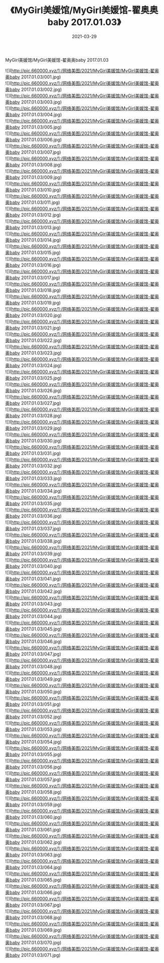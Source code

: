 ﻿---
layout: post
title:  《MyGirl美媛馆/MyGirl美媛馆-翟奥奥baby 2017.01.03》
date:   2021-03-29
img: http://pic.660000.xyz/1:/网络美图/2021/MyGirl美媛馆/MyGirl美媛馆-翟奥奥baby 2017.01.03/000.jpg
categories: [美女, 清纯, 唯美]
---

MyGirl美媛馆/MyGirl美媛馆-翟奥奥baby 2017.01.03

 ![](http://pic.660000.xyz/1:/网络美图/2021/MyGirl美媛馆/MyGirl美媛馆-翟奥奥baby 2017.01.03/001.jpg) <br>![](http://pic.660000.xyz/1:/网络美图/2021/MyGirl美媛馆/MyGirl美媛馆-翟奥奥baby 2017.01.03/002.jpg) <br>![](http://pic.660000.xyz/1:/网络美图/2021/MyGirl美媛馆/MyGirl美媛馆-翟奥奥baby 2017.01.03/003.jpg) <br>![](http://pic.660000.xyz/1:/网络美图/2021/MyGirl美媛馆/MyGirl美媛馆-翟奥奥baby 2017.01.03/004.jpg) <br>![](http://pic.660000.xyz/1:/网络美图/2021/MyGirl美媛馆/MyGirl美媛馆-翟奥奥baby 2017.01.03/005.jpg) <br>![](http://pic.660000.xyz/1:/网络美图/2021/MyGirl美媛馆/MyGirl美媛馆-翟奥奥baby 2017.01.03/006.jpg) <br>![](http://pic.660000.xyz/1:/网络美图/2021/MyGirl美媛馆/MyGirl美媛馆-翟奥奥baby 2017.01.03/007.jpg) <br>![](http://pic.660000.xyz/1:/网络美图/2021/MyGirl美媛馆/MyGirl美媛馆-翟奥奥baby 2017.01.03/008.jpg) <br>![](http://pic.660000.xyz/1:/网络美图/2021/MyGirl美媛馆/MyGirl美媛馆-翟奥奥baby 2017.01.03/009.jpg) <br>![](http://pic.660000.xyz/1:/网络美图/2021/MyGirl美媛馆/MyGirl美媛馆-翟奥奥baby 2017.01.03/010.jpg) <br>![](http://pic.660000.xyz/1:/网络美图/2021/MyGirl美媛馆/MyGirl美媛馆-翟奥奥baby 2017.01.03/011.jpg) <br>![](http://pic.660000.xyz/1:/网络美图/2021/MyGirl美媛馆/MyGirl美媛馆-翟奥奥baby 2017.01.03/012.jpg) <br>![](http://pic.660000.xyz/1:/网络美图/2021/MyGirl美媛馆/MyGirl美媛馆-翟奥奥baby 2017.01.03/013.jpg) <br>![](http://pic.660000.xyz/1:/网络美图/2021/MyGirl美媛馆/MyGirl美媛馆-翟奥奥baby 2017.01.03/014.jpg) <br>![](http://pic.660000.xyz/1:/网络美图/2021/MyGirl美媛馆/MyGirl美媛馆-翟奥奥baby 2017.01.03/015.jpg) <br>![](http://pic.660000.xyz/1:/网络美图/2021/MyGirl美媛馆/MyGirl美媛馆-翟奥奥baby 2017.01.03/016.jpg) <br>![](http://pic.660000.xyz/1:/网络美图/2021/MyGirl美媛馆/MyGirl美媛馆-翟奥奥baby 2017.01.03/017.jpg) <br>![](http://pic.660000.xyz/1:/网络美图/2021/MyGirl美媛馆/MyGirl美媛馆-翟奥奥baby 2017.01.03/018.jpg) <br>![](http://pic.660000.xyz/1:/网络美图/2021/MyGirl美媛馆/MyGirl美媛馆-翟奥奥baby 2017.01.03/019.jpg) <br>![](http://pic.660000.xyz/1:/网络美图/2021/MyGirl美媛馆/MyGirl美媛馆-翟奥奥baby 2017.01.03/020.jpg) <br>![](http://pic.660000.xyz/1:/网络美图/2021/MyGirl美媛馆/MyGirl美媛馆-翟奥奥baby 2017.01.03/021.jpg) <br>![](http://pic.660000.xyz/1:/网络美图/2021/MyGirl美媛馆/MyGirl美媛馆-翟奥奥baby 2017.01.03/022.jpg) <br>![](http://pic.660000.xyz/1:/网络美图/2021/MyGirl美媛馆/MyGirl美媛馆-翟奥奥baby 2017.01.03/023.jpg) <br>![](http://pic.660000.xyz/1:/网络美图/2021/MyGirl美媛馆/MyGirl美媛馆-翟奥奥baby 2017.01.03/024.jpg) <br>![](http://pic.660000.xyz/1:/网络美图/2021/MyGirl美媛馆/MyGirl美媛馆-翟奥奥baby 2017.01.03/025.jpg) <br>![](http://pic.660000.xyz/1:/网络美图/2021/MyGirl美媛馆/MyGirl美媛馆-翟奥奥baby 2017.01.03/026.jpg) <br>![](http://pic.660000.xyz/1:/网络美图/2021/MyGirl美媛馆/MyGirl美媛馆-翟奥奥baby 2017.01.03/027.jpg) <br>![](http://pic.660000.xyz/1:/网络美图/2021/MyGirl美媛馆/MyGirl美媛馆-翟奥奥baby 2017.01.03/028.jpg) <br>![](http://pic.660000.xyz/1:/网络美图/2021/MyGirl美媛馆/MyGirl美媛馆-翟奥奥baby 2017.01.03/029.jpg) <br>![](http://pic.660000.xyz/1:/网络美图/2021/MyGirl美媛馆/MyGirl美媛馆-翟奥奥baby 2017.01.03/030.jpg) <br>![](http://pic.660000.xyz/1:/网络美图/2021/MyGirl美媛馆/MyGirl美媛馆-翟奥奥baby 2017.01.03/031.jpg) <br>![](http://pic.660000.xyz/1:/网络美图/2021/MyGirl美媛馆/MyGirl美媛馆-翟奥奥baby 2017.01.03/032.jpg) <br>![](http://pic.660000.xyz/1:/网络美图/2021/MyGirl美媛馆/MyGirl美媛馆-翟奥奥baby 2017.01.03/033.jpg) <br>![](http://pic.660000.xyz/1:/网络美图/2021/MyGirl美媛馆/MyGirl美媛馆-翟奥奥baby 2017.01.03/034.jpg) <br>![](http://pic.660000.xyz/1:/网络美图/2021/MyGirl美媛馆/MyGirl美媛馆-翟奥奥baby 2017.01.03/035.jpg) <br>![](http://pic.660000.xyz/1:/网络美图/2021/MyGirl美媛馆/MyGirl美媛馆-翟奥奥baby 2017.01.03/036.jpg) <br>![](http://pic.660000.xyz/1:/网络美图/2021/MyGirl美媛馆/MyGirl美媛馆-翟奥奥baby 2017.01.03/037.jpg) <br>![](http://pic.660000.xyz/1:/网络美图/2021/MyGirl美媛馆/MyGirl美媛馆-翟奥奥baby 2017.01.03/038.jpg) <br>![](http://pic.660000.xyz/1:/网络美图/2021/MyGirl美媛馆/MyGirl美媛馆-翟奥奥baby 2017.01.03/039.jpg) <br>![](http://pic.660000.xyz/1:/网络美图/2021/MyGirl美媛馆/MyGirl美媛馆-翟奥奥baby 2017.01.03/040.jpg) <br>![](http://pic.660000.xyz/1:/网络美图/2021/MyGirl美媛馆/MyGirl美媛馆-翟奥奥baby 2017.01.03/041.jpg) <br>![](http://pic.660000.xyz/1:/网络美图/2021/MyGirl美媛馆/MyGirl美媛馆-翟奥奥baby 2017.01.03/042.jpg) <br>![](http://pic.660000.xyz/1:/网络美图/2021/MyGirl美媛馆/MyGirl美媛馆-翟奥奥baby 2017.01.03/043.jpg) <br>![](http://pic.660000.xyz/1:/网络美图/2021/MyGirl美媛馆/MyGirl美媛馆-翟奥奥baby 2017.01.03/044.jpg) <br>![](http://pic.660000.xyz/1:/网络美图/2021/MyGirl美媛馆/MyGirl美媛馆-翟奥奥baby 2017.01.03/045.jpg) <br>![](http://pic.660000.xyz/1:/网络美图/2021/MyGirl美媛馆/MyGirl美媛馆-翟奥奥baby 2017.01.03/046.jpg) <br>![](http://pic.660000.xyz/1:/网络美图/2021/MyGirl美媛馆/MyGirl美媛馆-翟奥奥baby 2017.01.03/047.jpg) <br>![](http://pic.660000.xyz/1:/网络美图/2021/MyGirl美媛馆/MyGirl美媛馆-翟奥奥baby 2017.01.03/048.jpg) <br>![](http://pic.660000.xyz/1:/网络美图/2021/MyGirl美媛馆/MyGirl美媛馆-翟奥奥baby 2017.01.03/049.jpg) <br>![](http://pic.660000.xyz/1:/网络美图/2021/MyGirl美媛馆/MyGirl美媛馆-翟奥奥baby 2017.01.03/050.jpg) <br>![](http://pic.660000.xyz/1:/网络美图/2021/MyGirl美媛馆/MyGirl美媛馆-翟奥奥baby 2017.01.03/051.jpg) <br>![](http://pic.660000.xyz/1:/网络美图/2021/MyGirl美媛馆/MyGirl美媛馆-翟奥奥baby 2017.01.03/052.jpg) <br>![](http://pic.660000.xyz/1:/网络美图/2021/MyGirl美媛馆/MyGirl美媛馆-翟奥奥baby 2017.01.03/053.jpg) <br>![](http://pic.660000.xyz/1:/网络美图/2021/MyGirl美媛馆/MyGirl美媛馆-翟奥奥baby 2017.01.03/054.jpg) <br>![](http://pic.660000.xyz/1:/网络美图/2021/MyGirl美媛馆/MyGirl美媛馆-翟奥奥baby 2017.01.03/055.jpg) <br>![](http://pic.660000.xyz/1:/网络美图/2021/MyGirl美媛馆/MyGirl美媛馆-翟奥奥baby 2017.01.03/056.jpg) <br>![](http://pic.660000.xyz/1:/网络美图/2021/MyGirl美媛馆/MyGirl美媛馆-翟奥奥baby 2017.01.03/057.jpg) <br>![](http://pic.660000.xyz/1:/网络美图/2021/MyGirl美媛馆/MyGirl美媛馆-翟奥奥baby 2017.01.03/058.jpg) <br>![](http://pic.660000.xyz/1:/网络美图/2021/MyGirl美媛馆/MyGirl美媛馆-翟奥奥baby 2017.01.03/059.jpg) <br>![](http://pic.660000.xyz/1:/网络美图/2021/MyGirl美媛馆/MyGirl美媛馆-翟奥奥baby 2017.01.03/060.jpg) <br>![](http://pic.660000.xyz/1:/网络美图/2021/MyGirl美媛馆/MyGirl美媛馆-翟奥奥baby 2017.01.03/061.jpg) <br>![](http://pic.660000.xyz/1:/网络美图/2021/MyGirl美媛馆/MyGirl美媛馆-翟奥奥baby 2017.01.03/062.jpg) <br>![](http://pic.660000.xyz/1:/网络美图/2021/MyGirl美媛馆/MyGirl美媛馆-翟奥奥baby 2017.01.03/063.jpg) <br>![](http://pic.660000.xyz/1:/网络美图/2021/MyGirl美媛馆/MyGirl美媛馆-翟奥奥baby 2017.01.03/064.jpg) <br>![](http://pic.660000.xyz/1:/网络美图/2021/MyGirl美媛馆/MyGirl美媛馆-翟奥奥baby 2017.01.03/065.jpg) <br>![](http://pic.660000.xyz/1:/网络美图/2021/MyGirl美媛馆/MyGirl美媛馆-翟奥奥baby 2017.01.03/066.jpg) <br>![](http://pic.660000.xyz/1:/网络美图/2021/MyGirl美媛馆/MyGirl美媛馆-翟奥奥baby 2017.01.03/067.jpg) <br>![](http://pic.660000.xyz/1:/网络美图/2021/MyGirl美媛馆/MyGirl美媛馆-翟奥奥baby 2017.01.03/068.jpg) <br>![](http://pic.660000.xyz/1:/网络美图/2021/MyGirl美媛馆/MyGirl美媛馆-翟奥奥baby 2017.01.03/069.jpg) <br>![](http://pic.660000.xyz/1:/网络美图/2021/MyGirl美媛馆/MyGirl美媛馆-翟奥奥baby 2017.01.03/070.jpg) <br>![](http://pic.660000.xyz/1:/网络美图/2021/MyGirl美媛馆/MyGirl美媛馆-翟奥奥baby 2017.01.03/071.jpg) <br>